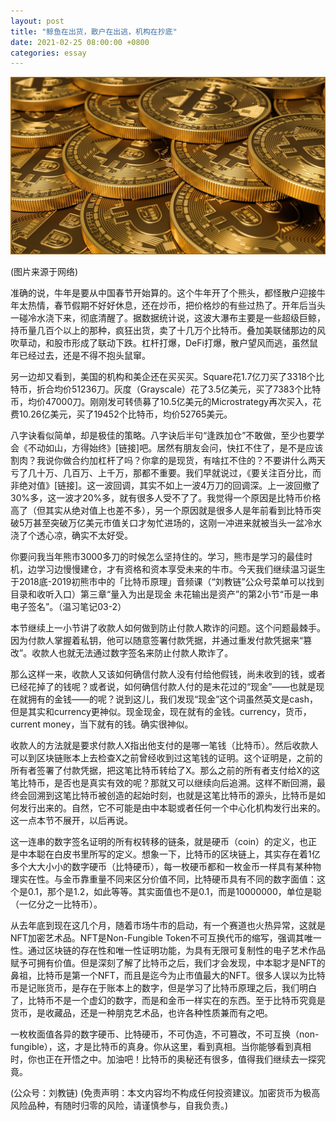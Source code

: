 ```yaml
---
layout: post
title: "鲸鱼在出货，散户在出逃，机构在抄底"
date: 2021-02-25 08:00:00 +0800
categories: essay
---
```


![](/images/2021/20210225.jpg)

(图片来源于网络)

准确的说，牛年是要从中国春节开始算的。这个牛年开了个熊头，都怪散户迎接牛年太热情，春节假期不好好休息，还在炒币，把价格炒的有些过热了。开年后当头一碰冷水浇下来，彻底清醒了。据数据统计说，这波大瀑布主要是一些超级巨鲸，持币量几百个以上的那种，疯狂出货，卖了十几万个比特币。叠加美联储那边的风吹草动，和股市形成了联动下跌。杠杆打爆，DeFi打爆，散户望风而逃，虽然鼠年已经过去，还是不得不抱头鼠窜。

另一边却又看到，美国的机构和美企还在买买买。Square花1.7亿刀买了3318个比特币，折合均价51236刀。灰度（Grayscale）花了3.5亿美元，买了7383个比特币，均价47000刀。刚刚发可转债募了10.5亿美元的Microstrategy再次买入，花费10.26亿美元，买了19452个比特币，均价52765美元。

八字诀看似简单，却是极佳的策略。八字诀后半句“逢跌加仓”不敢做，至少也要学会《不动如山，方得始终》[链接]吧。居然有朋友会问，快扛不住了，是不是应该割肉？我说你做合约加杠杆了吗？你拿的是现货，有啥扛不住的？不要讲什么两天亏了几十万、几百万、上千万，那都不重要。我们早就说过，《要关注百分比，而非绝对值》[链接]。这一波回调，其实不如上一波4万刀的回调深。上一波回撤了30%多，这一波才20%多，就有很多人受不了了。我觉得一个原因是比特币价格高了（但其实从绝对值上也差不多），另一个原因就是很多人是年前看到比特币突破5万甚至突破万亿美元市值关口才匆忙进场的，这刚一冲进来就被当头一盆冷水浇了个透心凉，确实不太好受。

你要问我当年熊市3000多刀的时候怎么坚持住的。学习，熊市是学习的最佳时机，边学习边慢慢建仓，才有资格和资本享受未来的牛市。今天我们继续温习诞生于2018底-2019初熊市中的「比特币原理」音频课（“刘教链”公众号菜单可以找到目录和收听入口）第三章“量入为出是现金 未花输出是资产”的第2小节“币是一串电子签名”。（温习笔记03-2）

本节继续上一小节讲了收款人如何做到防止付款人欺诈的问题。这个问题最棘手。因为付款人掌握着私钥，他可以随意签署付款凭据，并通过重发付款凭据来“篡改”。收款人也就无法通过数字签名来防止付款人欺诈了。

那么这样一来，收款人又该如何确信付款人没有付给他假钱，尚未收到的钱，或者已经花掉了的钱呢？或者说，如何确信付款人付的是未花过的“现金”——也就是现在就拥有的金钱——的呢？说到这儿，我们发现“现金”这个词虽然英文是cash，但是其实和currency更神似。现金现金，现在就有的金钱。currency，货币，current money，当下就有的钱。确实很神似。

收款人的方法就是要求付款人X指出他支付的是哪一笔钱（比特币）。然后收款人可以到区块链账本上去检查X之前曾经收到过这笔钱的证明。这个证明是，之前的所有者签署了付款凭据，把这笔比特币转给了X。那么之前的所有者支付给X的这笔比特币，是否也是真实有效的呢？那就又可以继续向后追溯。这样不断回溯，最终会回溯到这笔比特币被创造的起始时刻，也就是这笔比特币的源头，比特币是如何发行出来的。自然，它不可能是由中本聪或者任何一个中心化机构发行出来的。这一点本节不展开，以后再说。

这一连串的数字签名证明的所有权转移的链条，就是硬币（coin）的定义，也正是中本聪在白皮书里所写的定义。想象一下，比特币的区块链上，其实存在着1亿多个大大小小的数字硬币（比特硬币），每一枚硬币都和一枚金币一样具有某种物理实在性。与金币靠重量不同来区分价值不同，比特硬币具有不同的数字面值：这个是0.1，那个是1.2，如此等等。其实面值也不是0.1，而是10000000，单位是聪（一亿分之一比特币）。

从去年底到现在这几个月，随着市场牛市的启动，有一个赛道也火热异常，这就是NFT加密艺术品。NFT是Non-Fungible Token不可互换代币的缩写，强调其唯一性。通过区块链的存在性和唯一性证明功能，为具有无限可复制性的电子艺术作品赋予可拥有价值。但是深刻了解了比特币之后，我们才会发现，中本聪才是NFT的鼻祖，比特币是第一个NFT，而且是迄今为止市值最大的NFT。很多人误以为比特币是记账货币，是存在于账本上的数字，但是学习了比特币原理之后，我们明白了，比特币不是一个虚幻的数字，而是和金币一样实在的东西。至于比特币究竟是货币，是收藏品，还是一种朋克艺术品，也许各种性质兼而有之吧。

一枚枚面值各异的数字硬币、比特硬币，不可伪造，不可篡改，不可互换（non-fungible），这，才是比特币的真身。你从这里，看到真相。当你能够看到真相时，你也正在开悟之中。加油吧！比特币的奥秘还有很多，值得我们继续去一探究竟。

(公众号：刘教链)
(免责声明：本文内容均不构成任何投资建议。加密货币为极高风险品种，有随时归零的风险，请谨慎参与，自我负责。)
